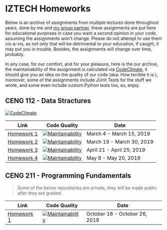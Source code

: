 # IZTECH Homeworks

Below is an archive of assignments from multiple lectures done throughout years, done by me and [my group partner](https://github.com/oquzhax), these assignments are put here for educational purposes in case you want a second opinion in your code, assuming the assignments won't change. Please do not attempt to use them vis-a-vis, as not only that will be detrimental to your education, if caught, it may put you in trouble. Besides, the assignments will change over time, probably.

In any case, for our comfort, and for your pleasure, here is the our archive, the maintainability of the assignment is calculated via [CodeClimate](https://codeclimate.com), it should give you an idea on the quality of our code (aka: How terrible it is.), moreover, some of the assignments include JUnit Tests for the stuff we wrote, and some even include custom Python tests too, so, enjoy.

## CENG 112 - Data Stractures

[![CodeClimate](http://img.shields.io/codeclimate/github/ambertide/G10_CENG211_HW1.svg?style=flat)](https://codeclimate.com/github/ambertide/G10_CENG211_HW1 
"CodeClimate")

Link | Code Quality | Date
-----|--------------|------
[Homework 1](https://github.com/ambertide/G10_CENG211_HW1) | [![Maintainability](https://api.codeclimate.com/v1/badges/ccfce6ff7ecce2300702/maintainability)](https://codeclimate.com/github/ambertide/G10_CENG211_HW1/maintainability) | March 4 - March 15, 2019
[Homework 2](https://github.com/ambertide/G10_CENG112_HW2) | [![Maintainability](https://api.codeclimate.com/v1/badges/f59a9a0caba5e1275f00/maintainability)](https://codeclimate.com/github/ambertide/G10_CENG112_HW2/maintainability) | March 19 - March 30, 2019
[Homework 3](https://github.com/oquzhax/G10_CENG112_HW3) | [![Maintainability](https://api.codeclimate.com/v1/badges/dbe7d75d4cf326d67dbc/maintainability)](https://codeclimate.com/github/oquzhax/G10_CENG112_HW3/maintainability) | April 21 - April 25, 2019
[Homework 4](https://github.com/ambertide/G10_CENG112_HW4) | [![Maintainability](https://api.codeclimate.com/v1/badges/536807ad536f33ea6b2a/maintainability)](https://codeclimate.com/github/ambertide/G10_CENG112_HW4/maintainability) | May 8 - May 20, 2019

## CENG 211 - Programming Fundamentals

> Some of the below repositories are private, they will be made public after they are graded.

Link | Code Quality | Date 
-----|------------- |------
[Homework 1](https://github.com/ambertide/G03_CENG211_HW1) | [![Maintainability](https://api.codeclimate.com/v1/badges/26a6d789f52419ae647a/maintainability)](https://codeclimate.com/github/ambertide/G03_CENG211_HW1/maintainability) | October 16 - October 26, 2019
